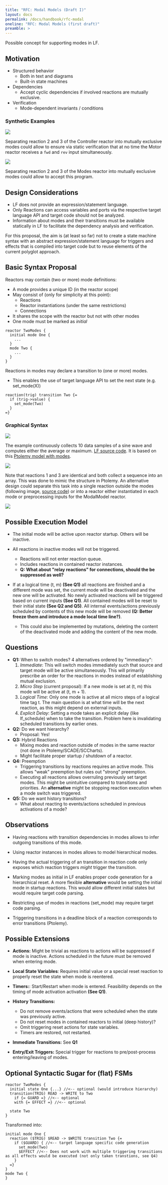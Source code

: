 ```yaml
---
title: "RFC: Modal Models (Draft I)"
layout: docs
permalink: /docs/handbook/rfc-modal
oneline: "RFC: Modal Models (first draft)"
preamble: >
---
```


Possible concept for supporting modes in LF.

## Motivation

- Structured behavior
  - Both in text and diagrams
  - Built-in state machines
- Dependencies
  - Accept cyclic dependencies if involved reactions are mutually exclusive.
- Verification
  - Mode-dependent invariants / conditions

### Synthetic Examples

![](./img/modal_models_rfc/motor.png)

Separating reaction 2 and 3 of the Controller reactor into mutually exclusive modes could allow to ensure via static verification that at no time the Motor reactor receives a `fwd` and `rev` input simultaneously.

![](./img/modal_models_rfc/cyclic_dep.png)

Separating reaction 2 and 3 of the Modes reactor into mutually exclusive modes could allow to accept this program.

## Design Considerations

- LF does not provide an expression/statement language.
- Only Reactions can access variables and ports via the respective target language API and target code should not be analyzed.
- Information about modes and their transitions must be available statically in LF to facilitate the dependency analysis and verification.

For this proposal, the aim is (at least so far) not to create a state machine syntax with an abstract expression/statement language for triggers and effects that is compiled into target code but to reuse elements of the current polyglot approach.

## Basic Syntax Proposal

Reactors may contain (two or more) mode definitions:

- A mode provides a unique ID (in the reactor scope)
- May consist of (only for simplicity at this point):
  - Reactions
  - Reactor instantiations (under the same restrictions)
  - Connections
- It shares the scope with the reactor but not with other modes
- One mode must be marked as _initial_

```
reactor TwoModes {
  initial mode One {
    ...
  }
  mode Two {
    ...
  }
}
```

Reactions in modes may declare a transition to (one or more) modes.

- This enables the use of target language API to set the next state (e.g. set_mode(X))

```
reaction(trig) transition Two {=
  if (trig->value) {
    set_mode(Two)
  }
=}
```

### Graphical Syntax

![](./img/modal_models_rfc/sine_avg_max_modes.png)

The example continuously collects 10 data samples of a sine wave and computes either the average or maximum. [LF source code](https://github.com/lf-lang/lingua-franca/blob/master/experimental/modal_models/SineAvgMax/sine_max_avg.lf). It is based on this [Ptolemy model with modes](http://ptolemy.org/systems/models/modal/ModalSDF/index.html).

![](./img/modal_models_rfc/sine_avg_max_pt2.png)

Note that reactions 1 and 3 are identical and both collect a sequence into an array. This was done to mimic the structure in Ptolemy. An alternative design could separate this task into a single reaction outside the modes (following image, [source code](https://github.com/lf-lang/lingua-franca/blob/master/experimental/modal_models/SineAvgMax/sine_max_avg_v2.lf)) or into a reactor either instantiated in each mode or preprocessing inputs for the ModalModel reactor.

![](./img/modal_models_rfc/sine_avg_max_v2_modes.png)

## Possible Execution Model

- The initial mode will be active upon reactor startup. Others will be inactive.

- All reactions in inactive modes will not be triggered.

  - Reactions will not enter reaction queue.
  - Includes reactions in contained reactor instances.
  - **Q: What about "relay reactions" for connections, should the be suppressed as well?**

- If at a logical time (t, m) **(See Q1)** all reactions are finished and a different mode was set, the current mode will be deactivated and the new one will be activated. No newly activated reactions will be triggered based on current inputs **(See Q1)**. All contained modes will be reset to their initial state **(See Q2 and Q5)**. All internal events/actions previously scheduled by contents of this new mode will be removed **(Q: Better freeze them and introduce a mode local time line?)**.
  - This could also be implemented by mutations, deleting the content of the deactivated mode and adding the content of the new mode.

## Questions

- **Q1:** When to switch modes? 4 alternatives ordered by "immediacy":
  1. _Immediate_: This will switch modes immediately such that source and target mode will be active simultaneously. This will primarily prescribe an order for the reactions in modes instead of establishing mutual exclusion.
  2. _Micro Step_ (current proposal): If a new mode is set at (t, m) this mode will be active at (t, m + 1).
  3. _Logical Time_: Only one mode is active at all micro steps of a logical time tag t. The main question is at what time will be the next reaction, as this might depend on external inputs.
  4. _Explicit Delay_: Setting a mode takes an explicit delay (like lf_schedule) when to take the transition. Problem here is invalidating scheduled transitions by earlier ones.
- **Q2:** Do we want hierarchy?
  - Proposal: Yes!
- **Q3:** Hybrid Reactions
  - Mixing modes and reaction outside of modes in the same reactor (not done in Ptolemy/SCADE/SCCharts).
  - Might facilitate proper startup / shutdown of a reactor.
- **Q4:** Preemption
  - Triggering transitions by reactions requires an active mode. This allows "weak" preemption but rules out "strong" preemption.
  - Executing all reactions allows overruling previously set target modes. This might be unintuitive compared to transitions and priorities. An **alternative** might be stopping reaction execution when a mode switch was triggered.
- **Q5:** Do we want history transitions?
  - What about reacting to events/actions scheduled in previous activations of a mode?

## Observations

- Having reactions with transition dependencies in modes allows to infer outgoing transitions of this mode.

- Using reactor instances in modes allows to model hierarchical modes.

- Having the actual triggering of an transition in reaction code only exposes which reaction triggers _might_ trigger the transition.

- Marking modes as initial in LF enables proper code generation for a hierarchical reset. A more flexible **alternative** would be setting the initial mode in startup reactions. This would allow different initial states but would require target code parsing.

- Restricting use of modes in reactions (set_mode) may require target code parsing.

- Triggering transitions in a deadline block of a reaction corresponds to error transitions (Ptolemy).

## Possible Extensions

- **Actions:** Might be trivial as reactions to actions will be suppressed if mode is inactive. Actions scheduled in the future must be removed when entering mode.

- **Local State Variables**: Requires initial value or a special reset reaction to properly reset the state when mode is reentered.

- **Timers:**: Start/Restart when mode is entered. Feasibility depends on the timing of mode activation activation **(See Q1)**.

- **History Transitions:**

  - Do not remove events/actions that were scheduled when the state was previously active.
  - Do not reset modes in contained reactors to initial (deep history)?
  - Omit triggering reset actions for state variables.
  - Timers are restored, not restarted.

- **Immediate Transitions:** See **Q1**

- **Entry/Exit Triggers:** Special trigger for reactions to pre/post-process entering/leaving of modes.

## Optional Syntactic Sugar for (flat) FSMs

```
reactor TwoModes {
  initial state One {...} //<-- optional (would introduce hierarchy)
  transition(TRIG) READ -> WRITE to Two
    if {= GUARD =} //<-- optional
    with {= EFFECT =} //<-- optional

  state Two
}
```

Transformed into:

```
initial mode One {
  reaction ($TRIG) $READ -> $WRITE transition Two {=
    if ($GUARD) { //<-- target language specific code generation
      set_mode(Two)
      $EFFECT //<-- Does not work with multiple triggering transitions as all effects would be executed (not only taken transtions, see Q4)
    }
  =}
}
mode Two {
}
```
